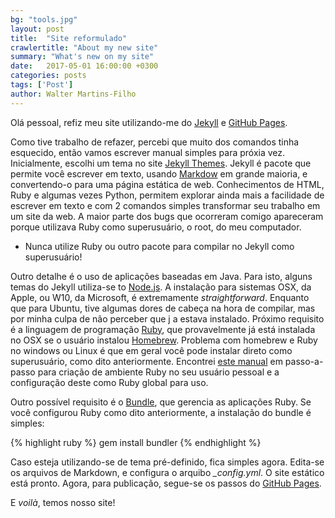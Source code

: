 ```yaml
---
bg: "tools.jpg"
layout: post
title:  "Site reformulado"
crawlertitle: "About my new site"
summary: "What's new on my site"
date:   2017-05-01 16:00:00 +0300
categories: posts
tags: ['Post']
author: Walter Martins-Filho
---
```


Olá pessoal, refiz meu site utilizando-me do [Jekyll](https://jekyllrb.com/) e [GitHub Pages](https://pages.github.com/).

Como tive trabalho de refazer, percebi que muito dos comandos tinha esquecido, então vamos escrever manual simples para próxia vez. Inicialmente, escolhi um tema no site [Jekyll Themes](http://jekyllthemes.org). Jekyll é pacote que permite você escrever em texto, usando [Markdow](https://pt.wikipedia.org/wiki/Markdown) em grande maioria, e convertendo-o para uma página estática de web. Conhecimentos de HTML, Ruby e algumas vezes Python, permitem explorar ainda mais a facilidade de escrever em texto e com 2 comandos simples transformar seu trabalho em um site da web. A maior parte dos bugs que ocorreram comigo apareceram porque utilizava Ruby como superusuário, o root, do meu computador. 

* Nunca utilize Ruby ou outro pacote para compilar no Jekyll como superusuário!

Outro detalhe é o uso de aplicações baseadas em Java. Para isto, alguns temas do Jekyll utiliza-se to [Node.js](https://nodejs.org/en/). A instalação para sistemas OSX, da Apple, ou W10, da Microsoft, é extremamente *straightforward*. Enquanto que para Ubuntu, tive algumas dores de cabeça na hora de compilar, mas por minha culpa de não perceber que j
a estava instalado. Próximo requisito é a linguagem de programação [Ruby](https://www.ruby-lang.org/pt/), que provavelmente já está instalada no OSX se o usuário instalou [Homebrew](https://brew.sh/index_pt-br.html). Problema com homebrew e Ruby no windows ou Linux é que em geral você pode instalar direto como superusuário, como dito anteriormente. Encontrei [este manual](https://gorails.com/setup/osx/10.12-sierra) em passo-a-passo para criação de ambiente Ruby no seu usuário pessoal e a configuração deste como Ruby global para uso.

Outro possível requisito é o [Bundle](http://bundler.io/), que gerencia as aplicações Ruby. Se você configurou Ruby como dito anteriormente, a instalação do bundle é simples:

{% highlight ruby %}
gem install bundler
{% endhighlight %} 

Caso esteja utilizando-se de tema pré-definido, fica simples agora. Edita-se os arquivos de Markdown, e configura o arquibo *_config.yml*. O site estático está pronto. Agora, para publicação, segue-se os passos do [GitHub Pages](https://pages.github.com/). 

E *voilà*, temos nosso site!